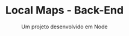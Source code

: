 <h1 align="center">Local Maps - Back-End</h1>

<p align="center">Um projeto desenvolvido em Node</p>